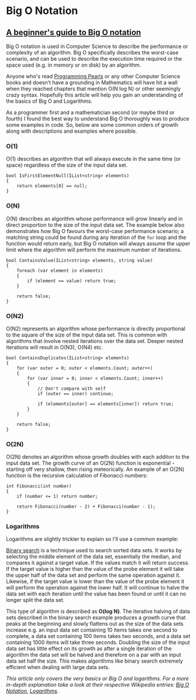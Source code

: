 # Big O Notation

## [A beginner's guide to Big O notation](https://rob-bell.net/2009/06/a-beginners-guide-to-big-o-notation/)

Big O notation is used in Computer Science to describe the performance or complexity of an algorithm. Big O specifically describes the worst-case scenario, and can be used to describe the execution time required or the space used \(e.g. in memory or on disk\) by an algorithm.

Anyone who's read [Programming Pearls](https://www.amazon.com/Programming-Pearls-2nd-Jon-Bentley/dp/0201657880/ref=as_li_ss_tl?&imprToken=9UGy2f7-qyMHt7vt50adpw&slotNum=0&s=books&ie=UTF8&qid=1515001049&sr=1-1&keywords=programming+pearls&linkCode=ll1&tag=robbell-20&linkId=8d74e3c36a9652808aa9a59442b49036) or any other Computer Science books and doesn’t have a grounding in Mathematics will have hit a wall when they reached chapters that mention O\(N log N\) or other seemingly crazy syntax. Hopefully this article will help you gain an understanding of the basics of Big O and Logarithms.

As a programmer first and a mathematician second \(or maybe third or fourth\) I found the best way to understand Big O thoroughly was to produce some examples in code. So, below are some common orders of growth along with descriptions and examples where possible.

### O\(1\)

O\(1\) describes an algorithm that will always execute in the same time \(or space\) regardless of the size of the input data set.

```text
bool IsFirstElementNull(IList<string> elements)
{
    return elements[0] == null;
}
```

### O\(N\)

O\(N\) describes an algorithm whose performance will grow linearly and in direct proportion to the size of the input data set. The example below also demonstrates how Big O favours the worst-case performance scenario; a matching string could be found during any iteration of the `for` loop and the function would return early, but Big O notation will always assume the upper limit where the algorithm will perform the maximum number of iterations.

```text
bool ContainsValue(IList<string> elements, string value)
{
    foreach (var element in elements)
    {
        if (element == value) return true;
    }

    return false;
}
```

### O\(N2\)

O\(N2\) represents an algorithm whose performance is directly proportional to the square of the size of the input data set. This is common with algorithms that involve nested iterations over the data set. Deeper nested iterations will result in O\(N3\), O\(N4\) etc.

```text
bool ContainsDuplicates(IList<string> elements)
{
    for (var outer = 0; outer < elements.Count; outer++)
    {
        for (var inner = 0; inner < elements.Count; inner++)
        {
            // Don't compare with self
            if (outer == inner) continue;

            if (elements[outer] == elements[inner]) return true;
        }
    }

    return false;
}
```

### O\(2N\)

O\(2N\) denotes an algorithm whose growth doubles with each additon to the input data set. The growth curve of an O\(2N\) function is exponential - starting off very shallow, then rising meteorically. An example of an O\(2N\) function is the recursive calculation of Fibonacci numbers:

```text
int Fibonacci(int number)
{
    if (number <= 1) return number;

    return Fibonacci(number - 2) + Fibonacci(number - 1);
}
```

### Logarithms

Logarithms are slightly trickier to explain so I'll use a common example:

[Binary search](http://en.wikipedia.org/wiki/Binary_search) is a technique used to search sorted data sets. It works by selecting the middle element of the data set, essentially the median, and compares it against a target value. If the values match it will return success. If the target value is higher than the value of the probe element it will take the upper half of the data set and perform the same operation against it. Likewise, if the target value is lower than the value of the probe element it will perform the operation against the lower half. It will continue to halve the data set with each iteration until the value has been found or until it can no longer split the data set.

This type of algorithm is described as **O\(log N\)**. The iterative halving of data sets described in the binary search example produces a growth curve that peaks at the beginning and slowly flattens out as the size of the data sets increase e.g. an input data set containing 10 items takes one second to complete, a data set containing 100 items takes two seconds, and a data set containing 1000 items will take three seconds. Doubling the size of the input data set has little effect on its growth as after a single iteration of the algorithm the data set will be halved and therefore on a par with an input data set half the size. This makes algorithms like binary search extremely efficient when dealing with large data sets.

_This article only covers the very basics or Big O and logarithms. For a more in-depth explanation take a look at their respective Wikipedia entries:_ [_Big O Notation_](http://en.wikipedia.org/wiki/Big_O_notation)_,_ [_Logarithms_](http://en.wikipedia.org/wiki/Logarithm)_._

